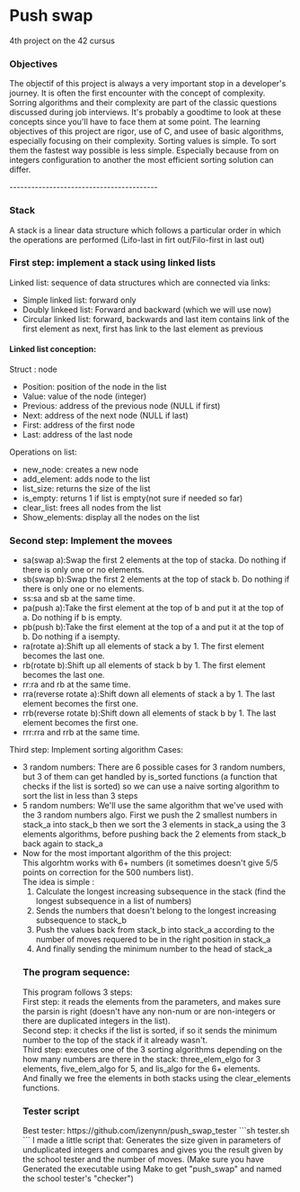 <h1>Push swap</h1>
4th project on the 42 cursus

<h3>Objectives</h3>
<p>
The objectif of this project is always a very important stop in a developer's journey. It is often the first encounter with the concept of complexity.
Sorring algorithms and their complexity are part of the classic questions discussed during job interviews. It's probably a goodtime to look at these concepts since you'll have to face them at some point.
The learning objectives of this project are rigor, use of C, and usee of basic algorithms, especially focusing on their complexity.
Sorting values is simple. To sort them the fastest way possible is less simple. Especially because from on integers configuration to another the most efficient sorting solution can differ.
</p>
-----------------------------------------
  <h3>Stack</h3>
  <p>
    A stack is a linear data structure which follows a particular order in which the operations are performed (Lifo-last in firt out/Filo-first in last out)
 
  <h3>First step: implement a stack using linked lists</h3>
  Linked list: sequence of data structures which are connected via links:
  <ul>
  <li>Simple linked list: forward only</li>
  <li>Doubly linkeed list: Forward and backward (which we will use now)</li>
  <li>Circular linked list: forward, backwards and last item contains link of the first element as next, first has link to the last element as previous </li>
  </ul>
  <h4>Linked list conception:</h4>
  Struct : node
  <ul>
    <li>Position: position of the node in the list</li>
    <li>Value: value of the node (integer)</li>
    <li>Previous: address of the previous node (NULL if first)</li>
    <li>Next: address of the next node (NULL if last)</li>
    <li>First: address of the first node</li>
    <li>Last: address of the last node</li>
  </ul>
  Operations on list:
  <ul>
    <li>new_node: creates a new node</li>
    <li>add_element: adds node to the list</li>
    <li>list_size: returns the size of the list</li>
    <li>is_empty: returns 1 if list is empty(not sure if needed so far)</li>
    <li>clear_list: frees all nodes from the list</li>
    <li>Show_elements: display all the nodes on the list</li> 
  </ul>
  <h3>Second step: Implement the movees</h3>
  <ul>
  <li>sa(swap a):Swap the first 2 elements at the top of stacka. Do nothing if there is only one or no elements.</li>
  <li>sb(swap b):Swap the first 2 elements at the top of stack b. Do nothing if there is only one or no elements.</li>
  <li>ss:sa and sb at the same time.</li>
  <li>pa(push a):Take the first element at the top of b and put it at the top of a. Do nothing if b is empty.</li>
  <li>pb(push b):Take the first element at the top of a and put it at the top of b. Do nothing if a isempty.</li>
  <li>ra(rotate a):Shift up all elements of stack a by 1. The first element becomes the last one.</li>
  <li>rb(rotate b):Shift up all elements of stack b by 1. The first element becomes the last one.</li>
  <li>rr:ra and rb at the same time.</li>
  <li>rra(reverse rotate a):Shift down all elements of stack a by 1. The last element becomes the first one.</li>
  <li>rrb(reverse rotate b):Shift down all elements of stack b by 1. The last element becomes the first one.</li>
  <li>rrr:rra and rrb at the same time.</li>
  </ul>
  	<test>Third step: Implement sorting algorithm<test>
		Cases: 
		<ul>
			<li>3 random numbers: There are 6 possible cases for 3 random numbers, but 3 of them can get handled by is_sorted functions (a function that checks if the list is sorted) so we can use a naive sorting algorithm to sort the list in less than 3 steps</li>
			<li>5 random numbers: We'll use the same algorithm that we've used with the 3 random numbers algo. First we push the 2 smallest numbers in stack_a into stack_b then we sort the 3 elements in stack_a using the 3 elements algorithms, before pushing back the 2 elements from stack_b back again to stack_a</li>
      <li>Now for the most important algorithm of the this project:<br>
      This algorhtm works with 6+ numbers (it sometimes doesn't give 5/5 points on correction for the 500 numbers list).<br>
      The idea is simple : 
      <ol>
        <li>Calculate the longest increasing subsequence in the stack (find the longest subsequence in a list of numbers)</li>
        <li>Sends the numbers that doesn't belong to the longest increasing subsequence to stack_b</li>
        <li>Push the values back from stack_b into stack_a according to the number of moves requered to be in the right position in stack_a</li>
        <li>And finally sending the minimum number to the head of stack_a</li>
      </ol>
      </li>
      <h3>The program sequence:</h3>
      This program follows 3 steps: <br>First step: it reads the elements from the parameters, and makes sure the parsin is right (doesn't have any non-num or are non-integers or there are duplicated integers in the list).<br>
      Second step: it checks if the list is sorted, if so it sends the minimum number to the top of the stack if it already wasn't.<br>
      Third step: executes one of the 3 sorting algorithms depending on the how many numbers are there in the stack: three_elem_elgo for 3 elements, five_elem_algo for 5, and lis_algo for the 6+ elements.<br>
      And finally we free the elements in both stacks using the clear_elements functions.
      <h3>Tester script</h3>
	Best tester: https://github.com/izenynn/push_swap_tester
      ```sh tester.sh <size_desired>```
      I made a little script that: Generates the size given in parameters of unduplicated integers and compares and gives you the result given by the school tester and the number of moves.
      (Make sure you have Generated the executable using Make to get "push_swap" and named the school tester's "checker")
  </p>



